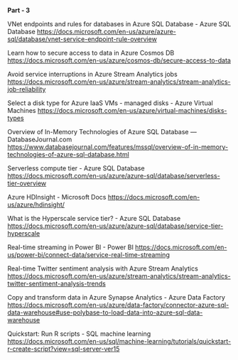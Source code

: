 <b>Part - 3</b>

VNet endpoints and rules for databases in Azure SQL Database - Azure SQL Database
https://docs.microsoft.com/en-us/azure/azure-sql/database/vnet-service-endpoint-rule-overview

Learn how to secure access to data in Azure Cosmos DB
https://docs.microsoft.com/en-us/azure/cosmos-db/secure-access-to-data

Avoid service interruptions in Azure Stream Analytics jobs
https://docs.microsoft.com/en-us/azure/stream-analytics/stream-analytics-job-reliability

Select a disk type for Azure IaaS VMs - managed disks - Azure Virtual Machines
https://docs.microsoft.com/en-us/azure/virtual-machines/disks-types

Overview of In-Memory Technologies of Azure SQL Database — DatabaseJournal.com
https://www.databasejournal.com/features/mssql/overview-of-in-memory-technologies-of-azure-sql-database.html

Serverless compute tier - Azure SQL Database 
https://docs.microsoft.com/en-us/azure/azure-sql/database/serverless-tier-overview

Azure HDInsight - Microsoft Docs
https://docs.microsoft.com/en-us/azure/hdinsight/

What is the Hyperscale service tier? - Azure SQL Database
https://docs.microsoft.com/en-us/azure/azure-sql/database/service-tier-hyperscale

Real-time streaming in Power BI - Power BI
https://docs.microsoft.com/en-us/power-bi/connect-data/service-real-time-streaming

Real-time Twitter sentiment analysis with Azure Stream Analytics 
https://docs.microsoft.com/en-us/azure/stream-analytics/stream-analytics-twitter-sentiment-analysis-trends

Copy and transform data in Azure Synapse Analytics - Azure Data Factory 
https://docs.microsoft.com/en-us/azure/data-factory/connector-azure-sql-data-warehouse#use-polybase-to-load-data-into-azure-sql-data-warehouse

Quickstart: Run R scripts - SQL machine learning
https://docs.microsoft.com/en-us/sql/machine-learning/tutorials/quickstart-r-create-script?view=sql-server-ver15
